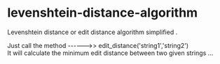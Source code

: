 # levenshtein-distance-algorithm
Levenshtein distance or edit distance algorithm simplified .

Just call the method ------>> edit_distance('string1','string2') <br>
It will calculate the minimum edit distance between two given strings ...
